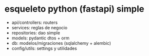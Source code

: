 # esqueleto python (fastapi) simple
- api/controllers: routers
- services: reglas de negocio
- repositories: dao simple
- models: pydantic dtos + orm
- db: modelos/migraciones (sqlalchemy + alembic)
- config/utils: settings y utilidades

